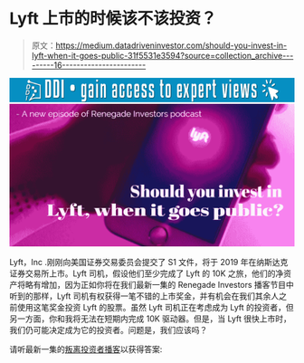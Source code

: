 # Lyft 上市的时候该不该投资？

> 原文：<https://medium.datadriveninvestor.com/should-you-invest-in-lyft-when-it-goes-public-31f5531e3594?source=collection_archive---------16----------------------->

[![](img/d1b28822af7fd387610c08dc567525cf.png)](http://www.track.datadriveninvestor.com/1B9E)![](img/f96993ea8749aba47873f440952dcc75.png)

Lyft，Inc .刚刚向美国证券交易委员会提交了 S1 文件，将于 2019 年在纳斯达克证券交易所上市。Lyft 司机，假设他们至少完成了 Lyft 的 10K 之旅，他们的净资产将略有增加，因为正如你将在我们最新一集的 Renegade Investors 播客节目中听到的那样，Lyft 司机有权获得一笔不错的上市奖金，并有机会在我们其余人之前使用这笔奖金投资 Lyft 的股票。虽然 Lyft 司机正在考虑成为 Lyft 的投资者，但另一方面，你和我将无法在短期内完成 10K 驱动器。但是，当 Lyft 很快上市时，我们仍可能决定成为它的投资者。问题是，我们应该吗？

请听最新一集的[叛离投资者播客](https://www.podbean.com/media/player/hye4k-aa4de6?from=yiiadmin&download=1&version=1)以获得答案: